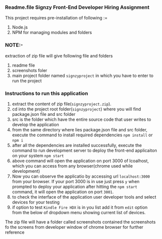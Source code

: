 ### Readme.file Signzy Front-End Developer Hiring Assignment

This project requires pre-installation of following :=

1. Node.js
2. NPM for managing modules and folders


### NOTE:-

extraction of zip file will give following file and folders
1. readme file
2. screenshots foler
3. main project folder named `signzyproject` in which you have to enter to run the project 


### Instructions to run this application 

1. extract the content of zip file(`signzyproject.zip`).
2. cd into the project root folder(`signzyproject`) where you will find package.json file and src folder
3. src is the folder which have the entire source code that user writes to develop the application
4. from the same directory where lies package.json file and src folder, execute the command to install required dependencies
    `npm install`     or `npm i`
5. after all the dependencies are installed successfully, execute the command to run development server to deploy the front-end applicaiton on your system
    `npm start`
6. above command will open the application on port 3000 of lcoalhost, which you can access from any browser(chrome used while development)
7. Now you can observe the applicatio by accessing url `localhost:3000` from your browser. If your port 3000 is in use just press `y` when prompted to deploy your application after hitting the `npm start` command, it will open the application on port `3001`.
8. to check the interface of the application user developer tools and select devices for your testing 
9. if option to test `Kindle Fire HDX` is in you list add it from `edit` option from the below of dropdown menu showing current list of devices. 



The zip file will have a folder called screenshots contained the screenshots fo the screens from developer window of chrome browser for further reference


